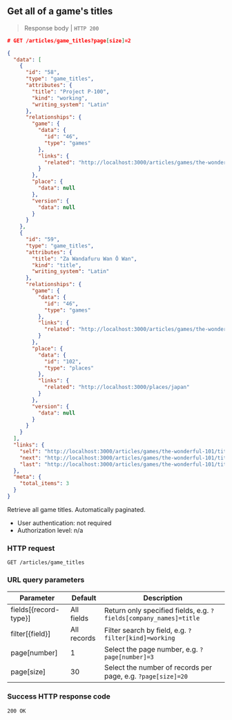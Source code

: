 ## Get all of a game's titles

> Response body | `HTTP 200`

```JSON
# GET /articles/game_titles?page[size]=2

{
  "data": [
    {
      "id": "58",
      "type": "game_titles",
      "attributes": {
        "title": "Project P-100",
        "kind": "working",
        "writing_system": "Latin"
      },
      "relationships": {
        "game": {
          "data": {
            "id": "46",
            "type": "games"
          },
          "links": {
            "related": "http://localhost:3000/articles/games/the-wonderful-101"
          }
        },
        "place": {
          "data": null
        },
        "version": {
          "data": null
        }
      }
    },
    {
      "id": "59",
      "type": "game_titles",
      "attributes": {
        "title": "Za Wandafuru Wan Ō Wan",
        "kind": "title",
        "writing_system": "Latin"
      },
      "relationships": {
        "game": {
          "data": {
            "id": "46",
            "type": "games"
          },
          "links": {
            "related": "http://localhost:3000/articles/games/the-wonderful-101"
          }
        },
        "place": {
          "data": {
            "id": "102",
            "type": "places"
          },
          "links": {
            "related": "http://localhost:3000/places/japan"
          }
        },
        "version": {
          "data": null
        }
      }
    }
  ],
  "links": {
    "self": "http://localhost:3000/articles/games/the-wonderful-101/titles?page%5Bnumber%5D=1&page%5Bsize%5D=2",
    "next": "http://localhost:3000/articles/games/the-wonderful-101/titles?page%5Bnumber%5D=2&page%5Bsize%5D=2",
    "last": "http://localhost:3000/articles/games/the-wonderful-101/titles?page%5Bnumber%5D=2&page%5Bsize%5D=2"
  },
  "meta": {
    "total_items": 3
  }
}
```

Retrieve all game titles. Automatically paginated.

* User authentication: not required
* Authorization level: n/a

### HTTP request

`GET /articles/game_titles`

### URL query parameters

Parameter | Default | Description
--------- | ------- | -----------
fields[{record-type}] | All fields | Return only specified fields, e.g. `?fields[company_names]=title`
filter[{field}] | All records | Filter search by field, e.g. `?filter[kind]=working`
page[number] | 1 | Select the page number, e.g. `?page[number]=3`
page[size] | 30 | Select the number of records per page, e.g. `?page[size]=20`

### Success HTTP response code

`200 OK`
